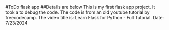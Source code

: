 #ToDo flask app
##Details are below 
This is my first flask app project. It took a to debug the code. The code is from an old youtube tutorial by freecodecamp. The video title is: Learn Flask for Python - Full Tutorial. Date: 7/23/2024
